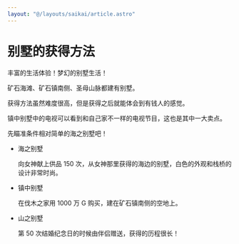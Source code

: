 ```yaml
---
layout: "@/layouts/saikai/article.astro"
---
```


# 别墅的获得方法

丰富的生活体验！梦幻的别墅生活！

矿石海滩、矿石镇南侧、圣母山脉都建有别墅。

获得方法虽然难度很高，但是获得之后就能体会到有钱人的感觉。

镇中别墅中的电视可以看到和自己家不一样的电视节目，这也是其中一大卖点。

先瞄准条件相对简单的海之别墅吧！

- 海之别墅

  向女神献上供品 150 次，从女神那里获得的海边的别墅，白色的外观和栈桥的设计非常时尚。

- 镇中别墅

  在伐木之家用 1000 万 G 购买，建在矿石镇南侧的空地上。

- 山之别墅

  第 50 次结婚纪念日的时候由伴侣赠送，获得的历程很长！
